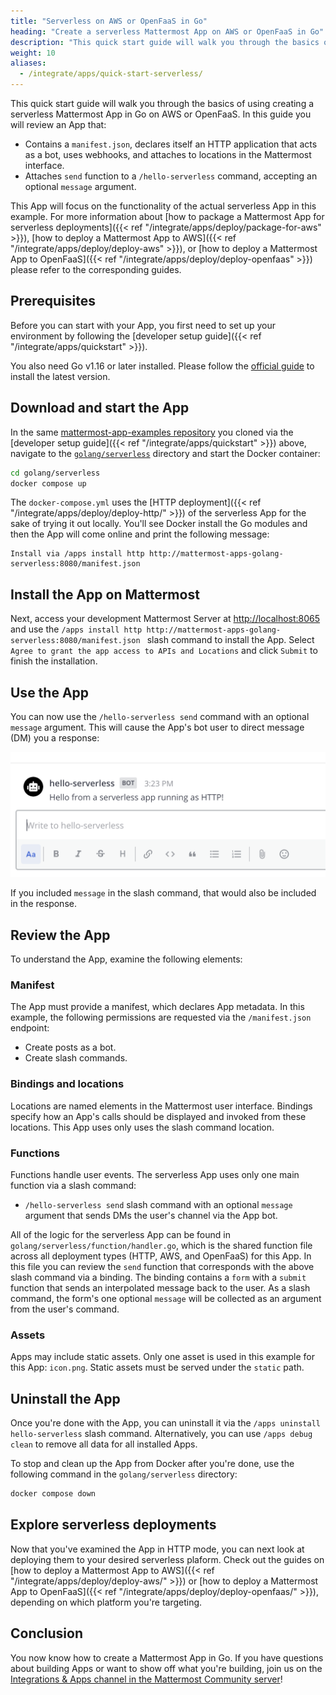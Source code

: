 ```yaml
---
title: "Serverless on AWS or OpenFaaS in Go"
heading: "Create a serverless Mattermost App on AWS or OpenFaaS in Go"
description: "This quick start guide will walk you through the basics of using creating a serverless Mattermost App in Go on AWS or OpenFaaS."
weight: 10
aliases:
  - /integrate/apps/quick-start-serverless/
---
```


This quick start guide will walk you through the basics of using creating a serverless Mattermost App in Go on AWS or OpenFaaS. In this guide you will review an App that:

- Contains a `manifest.json`, declares itself an HTTP application that acts as a bot, uses webhooks, and attaches to locations in the Mattermost interface.
- Attaches `send` function to a `/hello-serverless` command, accepting an optional `message` argument.

This App will focus on the functionality of the actual serverless App in this example. For more information about [how to package a Mattermost App for serverless deployments]({{< ref "/integrate/apps/deploy/package-for-aws" >}}), [how to deploy a Mattermost App to AWS]({{< ref "/integrate/apps/deploy/deploy-aws" >}}), or [how to deploy a Mattermost App to OpenFaaS]({{< ref "/integrate/apps/deploy/deploy-openfaas" >}}) please refer to the corresponding guides.

## Prerequisites

Before you can start with your App, you first need to set up your environment by following the [developer setup guide]({{< ref "/integrate/apps/quickstart" >}}).

You also need Go v1.16 or later installed. Please follow the [official guide](https://golang.org/doc/install) to install the latest version.

## Download and start the App

In the same [mattermost-app-examples repository](https://github.com/mattermost/mattermost-app-examples) you cloned via the [developer setup guide]({{< ref "/integrate/apps/quickstart" >}}) above, navigate to the [`golang/serverless`](https://github.com/mattermost/mattermost-app-examples/tree/master/golang/serverless) directory and start the Docker container:

```sh
cd golang/serverless
docker compose up
```

The `docker-compose.yml` uses the [HTTP deployment]({{< ref "/integrate/apps/deploy/deploy-http/" >}}) of the serverless App for the sake of trying it out locally. You'll see Docker install the Go modules and then the App will come online and print the following message:

```
Install via /apps install http http://mattermost-apps-golang-serverless:8080/manifest.json 
```

## Install the App on Mattermost

Next, access your development Mattermost Server at [http://localhost:8065](http://localhost:8065) and use the `/apps install http http://mattermost-apps-golang-serverless:8080/manifest.json ` slash command to install the App. Select `Agree to grant the app access to APIs and Locations` and click `Submit` to finish the installation.

## Use the App

You can now use the `/hello-serverless send` command with an optional `message` argument. This will cause the App's bot user to  direct message (DM) you a response:

![image](response.png)

If you included `message` in the slash command, that would also be included in the response.

## Review the App

To understand the App, examine the following elements:

### Manifest

The App must provide a manifest, which declares App metadata. In this example, the following permissions are requested via the `/manifest.json` endpoint:

- Create posts as a bot.
- Create slash commands.

### Bindings and locations

Locations are named elements in the Mattermost user interface. Bindings specify how an App's calls should be displayed and invoked from these locations. This App uses only uses the slash command location.

### Functions

Functions handle user events. The serverless App uses only one main function via a slash command:

- `/hello-serverless send` slash command with an optional `message` argument that sends DMs the user's channel via the App bot.

All of the logic for the serverless App can be found in `golang/serverless/function/handler.go`, which is the shared function file across all deployment types (HTTP, AWS, and OpenFaaS) for this App. In this file you can review the `send` function that corresponds with the above slash command via a binding. The binding contains a `form` with a `submit` function that sends an interpolated message back to the user. As a slash command, the form's one optional `message` will be collected as an argument from the user's command.

### Assets

Apps may include static assets. Only one asset is used in this example for this App: `icon.png`. Static assets must be served under the `static` path.

## Uninstall the App

Once you're done with the App, you can uninstall it via the `/apps uninstall hello-serverless` slash command. Alternatively, you can use `/apps debug clean` to remove all data for all installed Apps.

To stop and clean up the App from Docker after you're done, use the following command in the `golang/serverless` directory:

```sh
docker compose down
```

## Explore serverless deployments

Now that you've examined the App in HTTP mode, you can next look at deploying them to your desired serverless plaform. Check out the guides on [how to deploy a Mattermost App to AWS]({{< ref "/integrate/apps/deploy/deploy-aws/" >}}) or [how to deploy a Mattermost App to OpenFaaS]({{< ref "/integrate/apps/deploy/deploy-openfaas/" >}}), depending on which platform you're targeting.

## Conclusion

You now know how to create a Mattermost App in Go. If you have questions about building Apps or want to show off what you're building, join us on the [Integrations & Apps channel in the Mattermost Community server](https://community.mattermost.com/core/channels/integrations)!